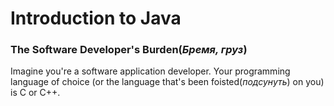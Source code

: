 # Introduction to Java
### The Software Developer's Burden(*Бремя, груз*)
Imagine you're a software application developer. Your programming language of choice (or the language that's been foisted(*подсунуть*) on you) is C or C++.
